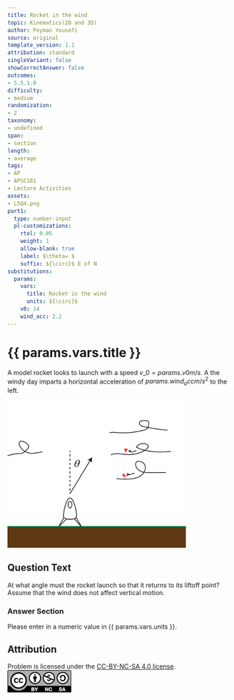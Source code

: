 ```yaml
---
title: Rocket in the wind
topic: Kinematics(2D and 3D)
author: Peyman Yousefi
source: original
template_version: 1.1
attribution: standard
singleVariant: false
showCorrectAnswer: false
outcomes:
- 5.5.1.0
difficulty:
- medium
randomization:
- 2
taxonomy:
- undefined
span:
- section
length:
- average
tags:
- AP
- APSC181
- Lecture Activities
assets:
- L5Q4.png
part1:
  type: number-input
  pl-customizations:
    rtol: 0.05
    weight: 1
    allow-blank: true
    label: $\theta= $
    suffix: ${\circ}$ E of N
substitutions:
  params:
    vars:
      title: Rocket in the wind
      units: ${\circ}$
    v0: 14
    wind_acc: 2.2
---
```

# {{ params.vars.title }}
A model rocket looks to launch with a speed $v\_{0} = {{params.v0}} m/s$.
A the windy day imparts a horizontal acceleration of ${{params.wind_acc}} m/s^2$ to the left.

<img src="L5Q4.png" width=400>

## Question Text

At what angle must the rocket launch so that it returns to its liftoff point?
Assume that the wind does not affect vertical motion.

### Answer Section

Please enter in a numeric value in {{ params.vars.units }}.

## Attribution

Problem is licensed under the [CC-BY-NC-SA 4.0 license](https://creativecommons.org/licenses/by-nc-sa/4.0/).<br> ![The Creative Commons 4.0 license requiring attribution-BY, non-commercial-NC, and share-alike-SA license.](https://raw.githubusercontent.com/firasm/bits/master/by-nc-sa.png)
